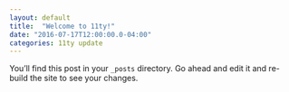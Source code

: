 ```yaml
---
layout: default
title:  "Welcome to 11ty!"
date: "2016-07-17T12:00:00.0-04:00"
categories: 11ty update
---
```

You’ll find this post in your `_posts` directory. Go ahead and edit it and re-build the site to see your changes.